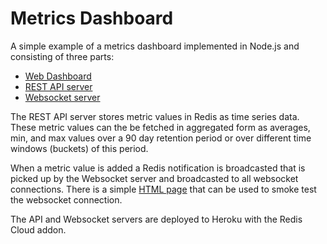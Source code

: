 # Metrics Dashboard

A simple example of a metrics dashboard implemented in Node.js and consisting of three parts:

* [Web Dashboard](dashboard/README.md)
* [REST API server](api-server/README.md)
* [Websocket server](websocket-server/README.md)

The REST API server stores metric values in Redis as time series data. These metric values can the be fetched in aggregated form as averages, min, and max values over a 90 day retention period or over different time windows (buckets) of this period.

When a metric value is added a Redis notification is broadcasted that is picked up by the Websocket server and broadcasted to all websocket connections. There is a simple [HTML page](websocket-server/test/index.html) that can be used to smoke test the websocket connection.

The API and Websocket servers are deployed to Heroku with the Redis Cloud addon.
